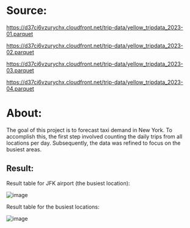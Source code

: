 # Source:

https://d37ci6vzurychx.cloudfront.net/trip-data/yellow_tripdata_2023-01.parquet‬‬

‫‪https://d37ci6vzurychx.cloudfront.net/trip-data/yellow_tripdata_2023-02.parquet‬‬

https://d37ci6vzurychx.cloudfront.net/trip-data/yellow_tripdata_2023-03.parquet‬‬

https://d37ci6vzurychx.cloudfront.net/trip-data/yellow_tripdata_2023-04.parquet‬‬

# About:

The goal of this project is to forecast taxi demand in New York. To accomplish this, the first step involved counting the daily trips from all locations per day. Subsequently, the data was refined to focus on the busiest areas.

## Result:

Result table for JFK airport (the busiest location):

![image](https://github.com/Shahla9/New-York-taxi-demand-prediction/assets/114596964/7d11c64b-f445-4701-bb07-2069e6b6195e)



Result table for the busiest locations:

![image](https://github.com/Shahla9/New-York-taxi-demand-prediction/assets/114596964/7fa8db71-cc54-4c1f-aa9a-79db4e325772)


